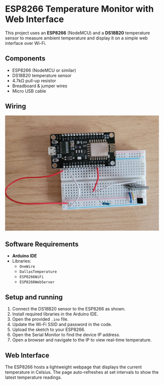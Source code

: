 # ESP8266 Temperature Monitor with Web Interface

This project uses an **ESP8266** (NodeMCU) and a **DS18B20** temperature sensor to measure ambient temperature and display it on a simple web interface over Wi-Fi.

## Components

- ESP8266 (NodeMCU or similar)
- DS18B20 temperature sensor
- 4.7kΩ pull-up resistor
- Breadboard & jumper wires
- Micro USB cable

## Wiring
![Wiring](wiring.jpg)

## Software Requirements

- **Arduino IDE**
- Libraries:
  - `OneWire`
  - `DallasTemperature`
  - `ESP8266WiFi`
  - `ESP8266WebServer`

## Setup and running

1. Connect the DS18B20 sensor to the ESP8266 as shown.
2. Install required libraries in the Arduino IDE.
3. Open the provided `.ino` file.
4. Update the Wi-Fi SSID and password in the code.
5. Upload the sketch to your ESP8266.
6. Open the Serial Monitor to find the device IP address.
7. Open a browser and navigate to the IP to view real-time temperature.

## Web Interface

The ESP8266 hosts a lightweight webpage that displays the current temperature in Celsius. The page auto-refreshes at set intervals to show the latest temperature readings.
